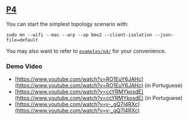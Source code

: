 <a id="p4"></a>
## [P4](#p4)

You can start the simplest topology scenario with:

``` 
sudo mn --wifi --mac --arp --ap bmv2 --client-isolation --json-file=default 
```

You may also want to refer to [`examples/p4/`](https://github.com/intrig-unicamp/mininet-wifi/tree/master/examples/p4) for your convenience.

### Demo Video

- [https://www.youtube.com/watch?v=RO1EuY6JAHc](https://www.youtube.com/watch?v=RO1EuY6JAHc) (in Portuguese)   
- [https://www.youtube.com/watch?v=ccYRMYkosdE](https://www.youtube.com/watch?v=ccYRMYkosdE) (in Portuguese)   
- [https://www.youtube.com/watch?v=v-_gQ7I4RXc](https://www.youtube.com/watch?v=v-_gQ7I4RXc)   
